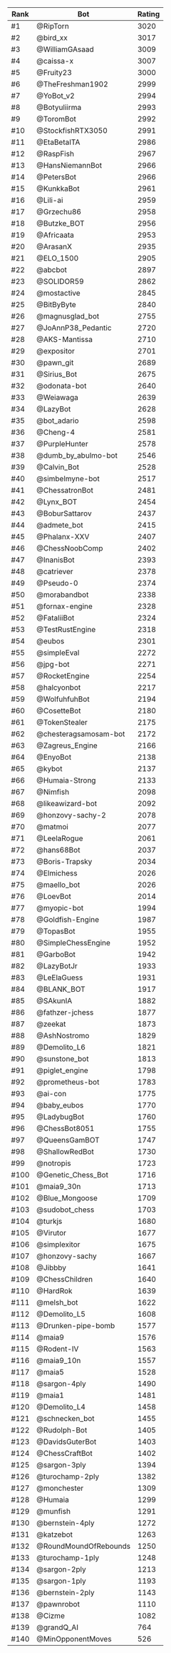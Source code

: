 Rank|Bot|Rating
---|---|---
#1|@RipTorn|3020
#2|@bird_xx|3017
#3|@WilliamGAsaad|3009
#4|@caissa-x|3007
#5|@Fruity23|3000
#6|@TheFreshman1902|2999
#7|@YoBot_v2|2994
#8|@Botyuliirma|2993
#9|@ToromBot|2992
#10|@StockfishRTX3050|2991
#11|@EtaBetaITA|2986
#12|@RaspFish|2967
#13|@HansNiemannBot|2966
#14|@PetersBot|2966
#15|@KunkkaBot|2961
#16|@Lili-ai|2959
#17|@Grzechu86|2958
#18|@Butzke_BOT|2956
#19|@Africaata|2953
#20|@ArasanX|2935
#21|@ELO_1500|2905
#22|@abcbot|2897
#23|@SOLIDOR59|2862
#24|@mostactive|2845
#25|@BitByByte|2840
#26|@magnusglad_bot|2755
#27|@JoAnnP38_Pedantic|2720
#28|@AKS-Mantissa|2710
#29|@expositor|2701
#30|@pawn_git|2689
#31|@Sirius_Bot|2675
#32|@odonata-bot|2640
#33|@Weiawaga|2639
#34|@LazyBot|2628
#35|@bot_adario|2598
#36|@Cheng-4|2581
#37|@PurpleHunter|2578
#38|@dumb_by_abulmo-bot|2546
#39|@Calvin_Bot|2528
#40|@simbelmyne-bot|2517
#41|@ChessatronBot|2481
#42|@Lynx_BOT|2454
#43|@BoburSattarov|2437
#44|@admete_bot|2415
#45|@Phalanx-XXV|2407
#46|@ChessNoobComp|2402
#47|@InanisBot|2393
#48|@catriever|2378
#49|@Pseudo-0|2374
#50|@morabandbot|2338
#51|@fornax-engine|2328
#52|@FataliiBot|2324
#53|@TestRustEngine|2318
#54|@eubos|2301
#55|@simpleEval|2272
#56|@jpg-bot|2271
#57|@RocketEngine|2254
#58|@halcyonbot|2217
#59|@WolfuhfuhBot|2194
#60|@CosetteBot|2180
#61|@TokenStealer|2175
#62|@chesteragsamosam-bot|2172
#63|@Zagreus_Engine|2166
#64|@EnyoBot|2138
#65|@kybot|2137
#66|@Humaia-Strong|2133
#67|@Nimfish|2098
#68|@likeawizard-bot|2092
#69|@honzovy-sachy-2|2078
#70|@matmoi|2077
#71|@LeelaRogue|2061
#72|@hans68Bot|2037
#73|@Boris-Trapsky|2034
#74|@Elmichess|2026
#75|@maello_bot|2026
#76|@LoevBot|2014
#77|@myopic-bot|1994
#78|@Goldfish-Engine|1987
#79|@TopasBot|1955
#80|@SimpleChessEngine|1952
#81|@GarboBot|1942
#82|@LazyBotJr|1933
#83|@LeElaGuess|1931
#84|@BLANK_BOT|1917
#85|@SAkunIA|1882
#86|@fathzer-jchess|1877
#87|@zeekat|1873
#88|@AshNostromo|1829
#89|@Demolito_L6|1821
#90|@sunstone_bot|1813
#91|@piglet_engine|1798
#92|@prometheus-bot|1783
#93|@ai-con|1775
#94|@baby_eubos|1770
#95|@LadybugBot|1760
#96|@ChessBot8051|1755
#97|@QueensGamBOT|1747
#98|@ShallowRedBot|1730
#99|@notropis|1723
#100|@Genetic_Chess_Bot|1716
#101|@maia9_30n|1713
#102|@Blue_Mongoose|1709
#103|@sudobot_chess|1703
#104|@turkjs|1680
#105|@Virutor|1677
#106|@simplexitor|1675
#107|@honzovy-sachy|1667
#108|@Jibbby|1641
#109|@ChessChildren|1640
#110|@HardRok|1639
#111|@melsh_bot|1622
#112|@Demolito_L5|1608
#113|@Drunken-pipe-bomb|1577
#114|@maia9|1576
#115|@Rodent-IV|1563
#116|@maia9_10n|1557
#117|@maia5|1528
#118|@sargon-4ply|1490
#119|@maia1|1481
#120|@Demolito_L4|1458
#121|@schnecken_bot|1455
#122|@Rudolph-Bot|1405
#123|@DavidsGuterBot|1403
#124|@ChessCraftBot|1402
#125|@sargon-3ply|1394
#126|@turochamp-2ply|1382
#127|@monchester|1309
#128|@Humaia|1299
#129|@munfish|1291
#130|@bernstein-4ply|1272
#131|@katzebot|1263
#132|@RoundMoundOfRebounds|1250
#133|@turochamp-1ply|1248
#134|@sargon-2ply|1213
#135|@sargon-1ply|1193
#136|@bernstein-2ply|1143
#137|@pawnrobot|1110
#138|@Cizme|1082
#139|@grandQ_AI|764
#140|@MinOpponentMoves|526
